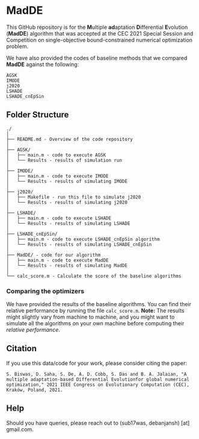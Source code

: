 # MadDE
This GitHub repository is for the **M**ultiple **ad**aptation **D**ifferential **E**volution (**MadDE**) algorithm that was accepted at the CEC 2021 Special Session and Competition on single-objective bound-constrained numerical optimization problem.

We have also provided the codes of baseline methods that we compared **MadDE** against the following:
```
AGSK
IMODE
j2020
LSHADE
LSHADE_cnEpSin
```



## Folder Structure
  ```
  ./
  │
  ├── README.md - Overview of the code repository
  │
  ├── AGSK/
  │   ├── main.m - code to execute AGSK
  │   └── Results - results of simulation run
  │
  ├── IMODE/
  │   ├── main.m - code to execute IMODE
  │   └── Results - results of simulating IMODE
  │
  ├── j2020/
  │   ├── Makefile - run this file to simulate j2020
  │   └── Results - results of simulating j2020
  │
  ├── LSHADE/
  │   ├── main.m - code to execute LSHADE
  │   └── Results - results of simulating LSHADE
  │
  ├── LSHADE_cnEpSin/
  │   ├── main.m - code to execute LSHADE_cnEpSin algorithm
  │   └── Results - results of simulating LSHADE_cnEpSin
  │
  ├── MadDE/ - code for our algorithm
  │   ├── main.m - code to execute MadDE
  │   └── Results - results of simulating MadDE
  │  
  └── calc_score.m - Calculate the score of the baseline algorithms
  ```



### Comparing the optimizers

We have provided the results of the baseline algorithms. You can find their relative performance by running the file `calc_score.m`. **Note:** The results might slightly vary from machine to machine, and you might want to simulate all the algorithms on your own machine before computing their *relative performance*.


## Citation
If you use this data/code for your work, please consider citing the paper:
````
S. Biswas, D. Saha, S. De, A. D. Cobb, S. Das and B. A. Jalaian, "A multiple adaptation-based Differential Evolutionfor global numerical optimization," 2021 IEEE Congress on Evolutionary Computation (CEC), Kraków, Poland, 2021.
````
## Help
Should you have queries, please reach out to (sub17was, debanjansh) [at] gmail.com.
